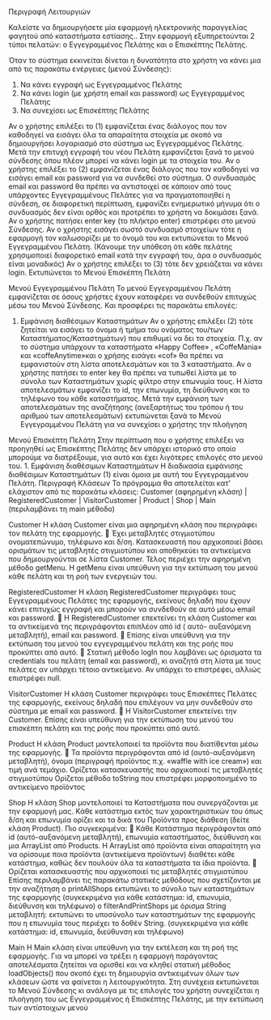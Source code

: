 Περιγραφή Λειτουργιών

Καλείστε να δημιουργήσετε μία εφαρμογή ηλεκτρονικής παραγγελίας φαγητού από
καταστήματα εστίασης.. Στην εφαρμογή εξυπηρετούνται 2 τύποι πελατών: ο Εγγεγραμμένος Πελάτης και ο
Επισκέπτης Πελάτης.

Όταν το σύστημα εκκινείται δίνεται η δυνατότητα στο χρήστη να κάνει μια από τις
παρακάτω ενέργειες (μενού Σύνδεσης):
1. Να κάνει εγγραφή ως Εγγεγραμμένος Πελάτης
2. Να κάνει login (με χρήστη email και password) ως Εγγεγραμμένος Πελάτης
3. Να συνεχίσει ως Επισκέπτης Πελάτης

Αν ο χρήστης επιλέξει το (1) εμφανίζεται ένας διάλογος που τον καθοδηγεί να εισάγει όλα
τα απαραίτητα στοιχεία με σκοπό να δημιουργήσει λογαριασμό στο σύστημα ως
Εγγεγραμμένος Πελάτης. Μετά την επιτυχή εγγραφή του νέου Πελάτη εμφανίζεται ξανά το
μενού σύνδεσης όπου πλέον μπορεί να κάνει login με τα στοιχεία του.
Αν ο χρήστης επιλέξει το (2) εμφανίζεται ένας διάλογος που τον καθοδηγεί να εισάγει email
και password για να συνδεθεί στο σύστημα. Ο συνδυασμός email και password θα πρέπει
να αντιστοιχεί σε κάποιον από τους υπάρχοντες Εγγεγραμμένους Πελάτες για να
πραγματοποιηθεί η σύνδεση, σε διαφορετική περίπτωση, εμφανίζει ενημερωτικό μήνυμα
ότι ο συνδυασμός δεν είναι ορθός και προτρέπει το χρήστη να δοκιμάσει ξανά. Αν ο
χρήστης πατήσει enter key (το πλήκτρο enter) επιστρέφει στο μενού Σύνδεσης. Αν ο
χρήστης εισάγει σωστό συνδυασμό στοιχείων τότε η εφαρμογή τον καλωσορίζει με το
όνομά του και εκτυπώνεται το Μενού Εγγεγραμμένου Πελάτη. (Κάνουμε την υπόθεση ότι
κάθε πελάτης χρησιμοποιεί διαφορετικό email κατά την εγγραφή του, άρα ο συνδυασμός
είναι μοναδικός)
Αν ο χρήστης επιλέξει το (3) τότε δεν χρειάζεται να κάνει login. Εκτυπώνεται το Μενού
Επισκέπτη Πελάτη

Μενού Εγγεγραμμένου Πελάτη
Το μενού Εγγεγραμμένου Πελάτη εμφανίζεται σε όσους χρήστες έχουν καταφέρει να
συνδεθούν επιτυχώς μέσω του Μενού Σύνδεσης. Και προσφέρει τις παρακάτω επιλογές:
1. Εμφάνιση διαθέσιμων Καταστημάτων
Αν ο χρήστης επιλέξει (2) τότε ζητείται να εισάγει το όνομα ή τμήμα του ονόματος του/των
Καταστήματος/Καταστημάτων) που επιθυμεί να δει τα στοιχεία. Π.χ. αν το σύστημα
υπάρχουν τα καταστήματα «Happy Coffee» , «CoffeMania» και «coffeAnytime»και ο
χρήσης εισάγει «cof» θα πρέπει να εμφανιστούν στη λίστα αποτελεσμάτων και τα 3
καταστήματα. Αν ο χρήστης πατήσει το enter key θα πρέπει να τυπωθεί λίστα με το σύνολο των
Καταστημάτων χωρίς φίλτρο στην επωνυμία τους.
Η λίστα αποτελεσμάτων εμφανίζει το id, την επωνυμία, τη διεύθυνση και το τηλέφωνο του
κάθε καταστήματος.
Μετά την εμφάνιση των αποτελεσμάτων της αναζήτησης (ανεξαρτήτως του τρόπου ή του
αριθμού των αποτελεσμάτων) εκτυπώνεται ξανά το Μενού Εγγεγραμμένου Πελάτη για να
συνεχίσει ο χρήστης την πλοήγηση 

Μενού Επισκέπτη Πελάτη
Στην περίπτωση που ο χρήστης επιλέξει να προηγηθεί ως Επισκέπτης Πελάτης δεν υπάρχει
ιστορικό στο οποίο μπορούμε να διατρέξουμε, για αυτό και έχει λιγότερες επιλογές στο
μενού του. 1. Εμφάνιση διαθέσιμων Καταστημάτων
Η διαδικασία εμφάνισης διαθέσιμων Καταστημάτων (1) είναι όμοια με αυτή του
Εγγεγραμμένου Πελάτη. Περιγραφή Κλάσεων
Το πρόγραμμα θα αποτελείται κατ’ ελάχιστον από τις παρακάτω κλάσεις:  Customer (αφηρημένη κλάση) | RegisteredCustomer | VisitorCustomer | Product | Shop | Main (περιλαμβάνει τη main μέθοδο)
 
Customer
H κλάση Customer είναι μια αφηρημένη κλάση που περιγράφει τον πελάτη της εφαρμογής.  Έχει μεταβλητές στιγμιοτύπου ονοματεπώνυμο, τηλέφωνο και δ/ση. Κατασκευαστή που αρχικοποιεί βάσει ορισμάτων τις μεταβλητές στιγμιοτύπου και
αποθηκεύει τα αντικείμενα που δημιουργούνται σε λίστα Customer. Τέλος περιέχει την αφηρημένη μέθοδο getMenu. Η getMenu είναι υπεύθυνη για την
εκτύπωση του μενού κάθε πελάτη και τη ροή των ενεργειών του.

RegisteredCustomer
H κλάση RegisteredCustomer περιγράφει τους Εγγεγραμμένους Πελάτες της εφαρμογής, εκείνους δηλαδή που έχουν κάνει επιτυχώς εγγραφή και μπορούν να συνδεθούν σε αυτό
μέσω email και password.  Η RegisteredCustomer επεκτείνει τη κλάση Customer και τα αντικείμενά της
περιγράφονται επιπλέον από id ( αυτό- αυξανόμενη μεταβλητή), email και password.  Επίσης είναι υπεύθυνη για την εκτύπωση του μενού του εγγεγραμμένου πελάτη και της
ροής που προκύπτει από αυτό.  Στατική μέθοδο logIn που λαμβάνει ως όρισματα τα credentials του πελάτη (email και
password), κι αναζητά στη λίστα με τους πελάτες αν υπάρχει τέτοιο αντικείμενο. Αν
υπάρχει το επιστρέφει, αλλιώς επιστρέφει null.

VisitorCustomer
H κλάση Customer περιγράφει τους Επισκέπτες Πελάτες της εφαρμογής, εκείνους δηλαδή
που επιλέγουν να μην συνδεθούν στο σύστημα με email και password.  Η VisitorCustomer επεκτείνει την Customer.  Επίσης είναι υπεύθυνη για την εκτύπωση του μενού του επισκέπτη πελάτη και της ροής
που προκύπτει από αυτό.

Product
Η κλάση Product μοντελοποιεί τα προϊόντα που διατίθενται μέσω της εφαρμογής.  Τα προϊόντα περιγράφονται από id (αυτό-αυξανόμενη μεταβλητή), όνομα (περιγραφή
προϊόντος π.χ. «waffle with ice cream») και τιμή ανά τεμάχιο. Ορίζεται κατασκευαστής που αρχικοποιεί τις μεταβλητές στιγμιοτύπου
Ορίζεται μέθοδο toString που επιστρέφει μορφοποιημένο το αντικείμενο προϊόντος

Shop
Η κλάση Shop μοντελοποιεί τα Καταστήματα που συνεργάζονται με την εφαρμογή μας.
Κάθε κατάστημα εκτός των χαρακτηριστικών του όπως δ/ση και επωνυμία ορίζει και τα
δικά του Προϊόντα προς διάθεση (δείτε κλάση Product). Πιο συγκεκριμένα:  Κάθε Κατάστημα περιγράφονται από id (αυτό-αυξανόμενη μεταβλητή), επωνυμία
καταστήματος, διεύθυνση και μια ArrayList από Products. H ArrayList από προϊόντα
είναι απαραίτητη για να ορίσουμε ποια προϊόντα (αντικείμενα προϊόντων) διαθέτει
κάθε κατάστημα, καθώς δεν πουλούν όλα τα καταστήματα τα ίδια προϊόντα.  Ορίζεται κατασκευαστής που αρχικοποιεί τις μεταβλητές στιγμιοτύπου
Επίσης περιλαμβάνει τις παρακάτω στατικές μεθόδους που σχετίζονται με την
αναζήτηση
o printAllShops εκτυπώνει το σύνολο των καταστημάτων της εφαρμογής
(συγκεκριμένα για κάθε κατάστημα: id, επωνυμία, διεύθυνση και τηλέφωνο)
o filterAndPrintShops με όρισμα String μεταβλητή: εκτυπώνει το υποσύνολο των
καταστημάτων της εφαρμογής που η επωνυμία τους περιέχει το δοθέν String. (συγκεκριμένα για κάθε κατάστημα: id, επωνυμία, διεύθυνση και τηλέφωνο)

Main
H Main κλάση είναι υπεύθυνη για την εκτέλεση και τη ροή της εφαρμογής. Για να μπορεί να
τρέξει η εφαρμογή παράγοντας αποτελέσματα ζητείται να ορισθεί και να κληθεί στατική
μέθοδος loadObjects() που σκοπό έχει τη δημιουργία αντικειμένων όλων των κλάσεων
ώστε να φαίνεται η λειτουργικότητα.
Στη συνέχεια εκτυπώνεται το Μενού Σύνδεσης κι ανάλογα με τις επιλογές του χρήστη
συνεχίζεται η πλοήγηση του ως Εγγεγραμμένος ή Επισκέπτης Πελάτης, με την εκτύπωση
των αντίστοιχων μενού
